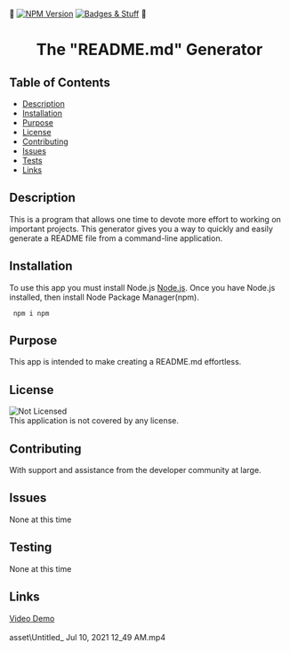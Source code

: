 🏅
[![NPM Version](https://img.shields.io/npm/v/npm.svg?style=flat)]()
[![Badges & Stuff](https://img.shields.io/badge/shields.io-ok-green.svg?style=flat)](http://shields.io/)
🏅<br />

  <h1 align="center">The "README.md" Generator</h1>
     
  
  ## Table of Contents
  - [Description](#description)
  - [Installation](#installation)
  - [Purpose](#purpose)
  - [License](#license)
  - [Contributing](#contributing)
  - [Issues](#issues)
  - [Tests](#tests)
  - [Links](#links)
  ## Description
   This is a program that allows one time to devote more effort to working on important projects.  This generator gives you a way to quickly and easily generate a README file from a command-line application. 
  ## Installation
   To use this app you must install Node.js [Node.js](https://nodejs.org/en/).  Once you have Node.js installed, then install Node Package Manager(npm).

```
 npm i npm

```

## Purpose

This app is intended to make creating a README.md effortless.

## License

![Not Licensed](https://img.shields.io/badge/license--tertiary)
<br />
This application is not covered by any license.

## Contributing

With support and assistance from the developer community at large.

## Issues

None at this time

## Testing

None at this time

## Links

[Video Demo](./asset/demo_vid.mp4)
<br />
<br />
asset\Untitled\_ Jul 10, 2021 12_49 AM.mp4
